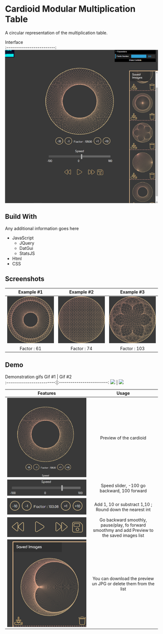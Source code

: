 
# Cardioid Modular Multiplication Table

A circular representation of the multiplication table.

Interface            
:-------------------------:
![](Images/Interface.png)    


## Build With

Any additional information goes here

- JavaScript
    - JQuery
    - DatGui
    - StatsJS
- Html
- CSS

## Screenshots

Example #1                 |  Example #2               | Example #3
:-------------------------:|:-------------------------:|:-------------------------:
![](Images/61.jpg)   |  ![](Images/74.jpg)|  ![](Images/103.jpg)
Factor : 61 | Factor : 74 | Factor : 103

## Demo

Demonstration gifs
Gif #1                     |  Gif #2     
:-------------------------:|:-------------------------:
![](Images/gif1.gif)       | ![](Images/gif2.gif) 

 

Features                   |  Usage 
:-------------------------:|:-------------------------:
![](Images/Preview.png)   |  Preview of the cardioid
![](Images/SpeedSlider.png)   |  Speed slider, -100 go backward, 100 forward
![](Images/OffsetFactor.png)   |  Add 1, 10 or substract 1,10 ; Round down the nearest int
![](Images/PausePlay.png)   |  Go backward smoothly, pause/play, fo forward smoothmy and add Preview to the saved images list
![](Images/DownloadDelete.png)   |  You can download the preview un JPG or delete them from the list
 
